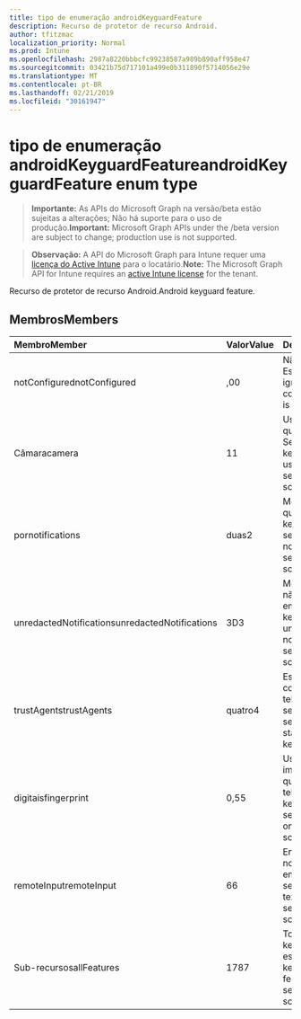 ```yaml
---
title: tipo de enumeração androidKeyguardFeature
description: Recurso de protetor de recurso Android.
author: tfitzmac
localization_priority: Normal
ms.prod: Intune
ms.openlocfilehash: 2987a8220bbbcfc99238587a989b890aff958e47
ms.sourcegitcommit: 03421b75d717101a499e0b311890f5714056e29e
ms.translationtype: MT
ms.contentlocale: pt-BR
ms.lasthandoff: 02/21/2019
ms.locfileid: "30161947"
---
```

# <a name="androidkeyguardfeature-enum-type"></a><span data-ttu-id="e0162-103">tipo de enumeração androidKeyguardFeature</span><span class="sxs-lookup"><span data-stu-id="e0162-103">androidKeyguardFeature enum type</span></span>

> <span data-ttu-id="e0162-104">**Importante:** As APIs do Microsoft Graph na versão/beta estão sujeitas a alterações; Não há suporte para o uso de produção.</span><span class="sxs-lookup"><span data-stu-id="e0162-104">**Important:** Microsoft Graph APIs under the /beta version are subject to change; production use is not supported.</span></span>

> <span data-ttu-id="e0162-105">**Observação:** A API do Microsoft Graph para Intune requer uma [licença do Active Intune](https://go.microsoft.com/fwlink/?linkid=839381) para o locatário.</span><span class="sxs-lookup"><span data-stu-id="e0162-105">**Note:** The Microsoft Graph API for Intune requires an [active Intune license](https://go.microsoft.com/fwlink/?linkid=839381) for the tenant.</span></span>

<span data-ttu-id="e0162-106">Recurso de protetor de recurso Android.</span><span class="sxs-lookup"><span data-stu-id="e0162-106">Android keyguard feature.</span></span>

## <a name="members"></a><span data-ttu-id="e0162-107">Membros</span><span class="sxs-lookup"><span data-stu-id="e0162-107">Members</span></span>
|<span data-ttu-id="e0162-108">Membro</span><span class="sxs-lookup"><span data-stu-id="e0162-108">Member</span></span>|<span data-ttu-id="e0162-109">Valor</span><span class="sxs-lookup"><span data-stu-id="e0162-109">Value</span></span>|<span data-ttu-id="e0162-110">Descrição</span><span class="sxs-lookup"><span data-stu-id="e0162-110">Description</span></span>|
|:---|:---|:---|
|<span data-ttu-id="e0162-111">notConfigured</span><span class="sxs-lookup"><span data-stu-id="e0162-111">notConfigured</span></span>|<span data-ttu-id="e0162-112">,0</span><span class="sxs-lookup"><span data-stu-id="e0162-112">0</span></span>|<span data-ttu-id="e0162-113">Não configurado; Esse valor é ignorado.</span><span class="sxs-lookup"><span data-stu-id="e0162-113">Not configured; this value is ignored.</span></span>|
|<span data-ttu-id="e0162-114">Câmara</span><span class="sxs-lookup"><span data-stu-id="e0162-114">camera</span></span>|<span data-ttu-id="e0162-115">1</span><span class="sxs-lookup"><span data-stu-id="e0162-115">1</span></span>|<span data-ttu-id="e0162-116">Uso da câmera quando em telas do Secure keyguard.</span><span class="sxs-lookup"><span data-stu-id="e0162-116">Camera usage when on secure keyguard screens.</span></span>|
|<span data-ttu-id="e0162-117">por</span><span class="sxs-lookup"><span data-stu-id="e0162-117">notifications</span></span>|<span data-ttu-id="e0162-118">duas</span><span class="sxs-lookup"><span data-stu-id="e0162-118">2</span></span>|<span data-ttu-id="e0162-119">Mostrar notificações quando em telas do keyguard seguras.</span><span class="sxs-lookup"><span data-stu-id="e0162-119">Showing notifications when on secure keyguard screens.</span></span>|
|<span data-ttu-id="e0162-120">unredactedNotifications</span><span class="sxs-lookup"><span data-stu-id="e0162-120">unredactedNotifications</span></span>|<span data-ttu-id="e0162-121">3D</span><span class="sxs-lookup"><span data-stu-id="e0162-121">3</span></span>|<span data-ttu-id="e0162-122">Mostrar notificações não redigidas quando em telas do Secure keyguard.</span><span class="sxs-lookup"><span data-stu-id="e0162-122">Showing unredacted notifications when on secure keyguard screens.</span></span>|
|<span data-ttu-id="e0162-123">trustAgents</span><span class="sxs-lookup"><span data-stu-id="e0162-123">trustAgents</span></span>|<span data-ttu-id="e0162-124">quatro</span><span class="sxs-lookup"><span data-stu-id="e0162-124">4</span></span>|<span data-ttu-id="e0162-125">Estado do agente de confiança quando em telas de proteção de segurança seguras.</span><span class="sxs-lookup"><span data-stu-id="e0162-125">Trust agent state when on secure keyguard screens.</span></span>|
|<span data-ttu-id="e0162-126">digitais</span><span class="sxs-lookup"><span data-stu-id="e0162-126">fingerprint</span></span>|<span data-ttu-id="e0162-127">0,5</span><span class="sxs-lookup"><span data-stu-id="e0162-127">5</span></span>|<span data-ttu-id="e0162-128">Uso do sensor de impressão digital quando estiver em telas do Secure keyguard.</span><span class="sxs-lookup"><span data-stu-id="e0162-128">Fingerprint sensor usage when on secure keyguard screens.</span></span>|
|<span data-ttu-id="e0162-129">remoteInput</span><span class="sxs-lookup"><span data-stu-id="e0162-129">remoteInput</span></span>|<span data-ttu-id="e0162-130">6</span><span class="sxs-lookup"><span data-stu-id="e0162-130">6</span></span>|<span data-ttu-id="e0162-131">Entrada de texto de notificação quando em telas de keyguard seguras.</span><span class="sxs-lookup"><span data-stu-id="e0162-131">Notification text entry when on secure keyguard screens.</span></span>|
|<span data-ttu-id="e0162-132">Sub-recursos</span><span class="sxs-lookup"><span data-stu-id="e0162-132">allFeatures</span></span>|<span data-ttu-id="e0162-133">178</span><span class="sxs-lookup"><span data-stu-id="e0162-133">7</span></span>|<span data-ttu-id="e0162-134">Todos os recursos de keyguard quando estão no Secure keyguard.</span><span class="sxs-lookup"><span data-stu-id="e0162-134">All keyguard features when on secure keyguard screens.</span></span>|




